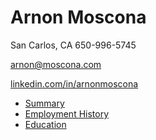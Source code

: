 # Arnon Moscona
San Carlos, CA
650-996-5745

arnon@moscona.com

[linkedin.com/in/arnonmoscona](http://linkedin.com/in/arnonmoscona)

* [Summary](summary.md)
* [Employment History](history.md)
* [Education](education.md)
